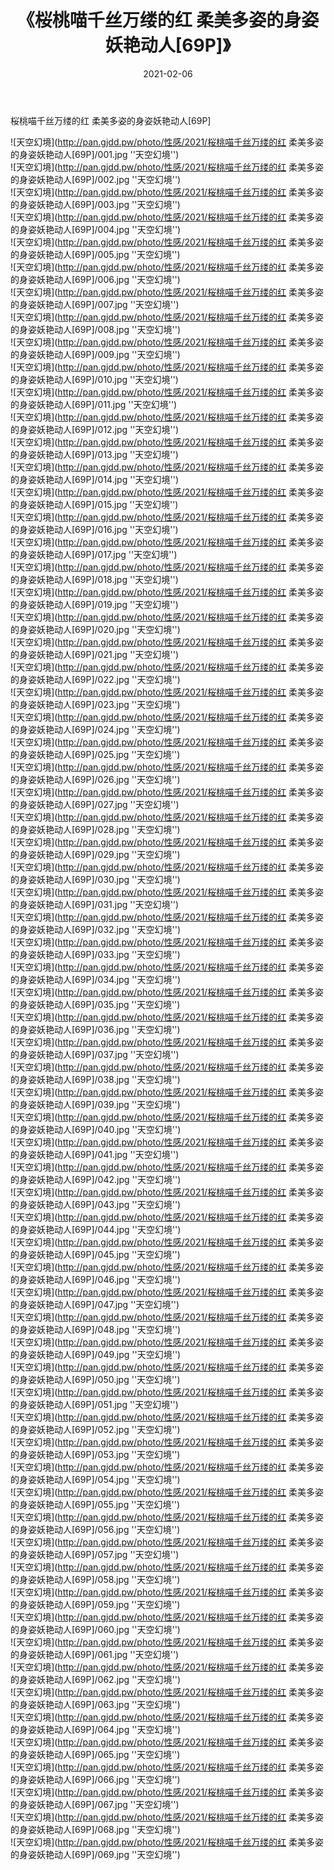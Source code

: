 ﻿---
layout: post
title:  《桜桃喵千丝万缕的红 柔美多姿的身姿妖艳动人[69P]》
date:   2021-02-06
img: http://pan.gjdd.pw/photo/性感/2021/桜桃喵千丝万缕的红 柔美多姿的身姿妖艳动人[69P]/000.jpg
categories: [美女, 性感, 泳衣]
---

桜桃喵千丝万缕的红 柔美多姿的身姿妖艳动人[69P]



![天空幻境](http://pan.gjdd.pw/photo/性感/2021/桜桃喵千丝万缕的红 柔美多姿的身姿妖艳动人[69P]/001.jpg ''天空幻境'') <br>
![天空幻境](http://pan.gjdd.pw/photo/性感/2021/桜桃喵千丝万缕的红 柔美多姿的身姿妖艳动人[69P]/002.jpg ''天空幻境'') <br>
![天空幻境](http://pan.gjdd.pw/photo/性感/2021/桜桃喵千丝万缕的红 柔美多姿的身姿妖艳动人[69P]/003.jpg ''天空幻境'') <br>
![天空幻境](http://pan.gjdd.pw/photo/性感/2021/桜桃喵千丝万缕的红 柔美多姿的身姿妖艳动人[69P]/004.jpg ''天空幻境'') <br>
![天空幻境](http://pan.gjdd.pw/photo/性感/2021/桜桃喵千丝万缕的红 柔美多姿的身姿妖艳动人[69P]/005.jpg ''天空幻境'') <br>
![天空幻境](http://pan.gjdd.pw/photo/性感/2021/桜桃喵千丝万缕的红 柔美多姿的身姿妖艳动人[69P]/006.jpg ''天空幻境'') <br>
![天空幻境](http://pan.gjdd.pw/photo/性感/2021/桜桃喵千丝万缕的红 柔美多姿的身姿妖艳动人[69P]/007.jpg ''天空幻境'') <br>
![天空幻境](http://pan.gjdd.pw/photo/性感/2021/桜桃喵千丝万缕的红 柔美多姿的身姿妖艳动人[69P]/008.jpg ''天空幻境'') <br>
![天空幻境](http://pan.gjdd.pw/photo/性感/2021/桜桃喵千丝万缕的红 柔美多姿的身姿妖艳动人[69P]/009.jpg ''天空幻境'') <br>
![天空幻境](http://pan.gjdd.pw/photo/性感/2021/桜桃喵千丝万缕的红 柔美多姿的身姿妖艳动人[69P]/010.jpg ''天空幻境'') <br>
![天空幻境](http://pan.gjdd.pw/photo/性感/2021/桜桃喵千丝万缕的红 柔美多姿的身姿妖艳动人[69P]/011.jpg ''天空幻境'') <br>
![天空幻境](http://pan.gjdd.pw/photo/性感/2021/桜桃喵千丝万缕的红 柔美多姿的身姿妖艳动人[69P]/012.jpg ''天空幻境'') <br>
![天空幻境](http://pan.gjdd.pw/photo/性感/2021/桜桃喵千丝万缕的红 柔美多姿的身姿妖艳动人[69P]/013.jpg ''天空幻境'') <br>
![天空幻境](http://pan.gjdd.pw/photo/性感/2021/桜桃喵千丝万缕的红 柔美多姿的身姿妖艳动人[69P]/014.jpg ''天空幻境'') <br>
![天空幻境](http://pan.gjdd.pw/photo/性感/2021/桜桃喵千丝万缕的红 柔美多姿的身姿妖艳动人[69P]/015.jpg ''天空幻境'') <br>
![天空幻境](http://pan.gjdd.pw/photo/性感/2021/桜桃喵千丝万缕的红 柔美多姿的身姿妖艳动人[69P]/016.jpg ''天空幻境'') <br>
![天空幻境](http://pan.gjdd.pw/photo/性感/2021/桜桃喵千丝万缕的红 柔美多姿的身姿妖艳动人[69P]/017.jpg ''天空幻境'') <br>
![天空幻境](http://pan.gjdd.pw/photo/性感/2021/桜桃喵千丝万缕的红 柔美多姿的身姿妖艳动人[69P]/018.jpg ''天空幻境'') <br>
![天空幻境](http://pan.gjdd.pw/photo/性感/2021/桜桃喵千丝万缕的红 柔美多姿的身姿妖艳动人[69P]/019.jpg ''天空幻境'') <br>
![天空幻境](http://pan.gjdd.pw/photo/性感/2021/桜桃喵千丝万缕的红 柔美多姿的身姿妖艳动人[69P]/020.jpg ''天空幻境'') <br>
![天空幻境](http://pan.gjdd.pw/photo/性感/2021/桜桃喵千丝万缕的红 柔美多姿的身姿妖艳动人[69P]/021.jpg ''天空幻境'') <br>
![天空幻境](http://pan.gjdd.pw/photo/性感/2021/桜桃喵千丝万缕的红 柔美多姿的身姿妖艳动人[69P]/022.jpg ''天空幻境'') <br>
![天空幻境](http://pan.gjdd.pw/photo/性感/2021/桜桃喵千丝万缕的红 柔美多姿的身姿妖艳动人[69P]/023.jpg ''天空幻境'') <br>
![天空幻境](http://pan.gjdd.pw/photo/性感/2021/桜桃喵千丝万缕的红 柔美多姿的身姿妖艳动人[69P]/024.jpg ''天空幻境'') <br>
![天空幻境](http://pan.gjdd.pw/photo/性感/2021/桜桃喵千丝万缕的红 柔美多姿的身姿妖艳动人[69P]/025.jpg ''天空幻境'') <br>
![天空幻境](http://pan.gjdd.pw/photo/性感/2021/桜桃喵千丝万缕的红 柔美多姿的身姿妖艳动人[69P]/026.jpg ''天空幻境'') <br>
![天空幻境](http://pan.gjdd.pw/photo/性感/2021/桜桃喵千丝万缕的红 柔美多姿的身姿妖艳动人[69P]/027.jpg ''天空幻境'') <br>
![天空幻境](http://pan.gjdd.pw/photo/性感/2021/桜桃喵千丝万缕的红 柔美多姿的身姿妖艳动人[69P]/028.jpg ''天空幻境'') <br>
![天空幻境](http://pan.gjdd.pw/photo/性感/2021/桜桃喵千丝万缕的红 柔美多姿的身姿妖艳动人[69P]/029.jpg ''天空幻境'') <br>
![天空幻境](http://pan.gjdd.pw/photo/性感/2021/桜桃喵千丝万缕的红 柔美多姿的身姿妖艳动人[69P]/030.jpg ''天空幻境'') <br>
![天空幻境](http://pan.gjdd.pw/photo/性感/2021/桜桃喵千丝万缕的红 柔美多姿的身姿妖艳动人[69P]/031.jpg ''天空幻境'') <br>
![天空幻境](http://pan.gjdd.pw/photo/性感/2021/桜桃喵千丝万缕的红 柔美多姿的身姿妖艳动人[69P]/032.jpg ''天空幻境'') <br>
![天空幻境](http://pan.gjdd.pw/photo/性感/2021/桜桃喵千丝万缕的红 柔美多姿的身姿妖艳动人[69P]/033.jpg ''天空幻境'') <br>
![天空幻境](http://pan.gjdd.pw/photo/性感/2021/桜桃喵千丝万缕的红 柔美多姿的身姿妖艳动人[69P]/034.jpg ''天空幻境'') <br>
![天空幻境](http://pan.gjdd.pw/photo/性感/2021/桜桃喵千丝万缕的红 柔美多姿的身姿妖艳动人[69P]/035.jpg ''天空幻境'') <br>
![天空幻境](http://pan.gjdd.pw/photo/性感/2021/桜桃喵千丝万缕的红 柔美多姿的身姿妖艳动人[69P]/036.jpg ''天空幻境'') <br>
![天空幻境](http://pan.gjdd.pw/photo/性感/2021/桜桃喵千丝万缕的红 柔美多姿的身姿妖艳动人[69P]/037.jpg ''天空幻境'') <br>
![天空幻境](http://pan.gjdd.pw/photo/性感/2021/桜桃喵千丝万缕的红 柔美多姿的身姿妖艳动人[69P]/038.jpg ''天空幻境'') <br>
![天空幻境](http://pan.gjdd.pw/photo/性感/2021/桜桃喵千丝万缕的红 柔美多姿的身姿妖艳动人[69P]/039.jpg ''天空幻境'') <br>
![天空幻境](http://pan.gjdd.pw/photo/性感/2021/桜桃喵千丝万缕的红 柔美多姿的身姿妖艳动人[69P]/040.jpg ''天空幻境'') <br>
![天空幻境](http://pan.gjdd.pw/photo/性感/2021/桜桃喵千丝万缕的红 柔美多姿的身姿妖艳动人[69P]/041.jpg ''天空幻境'') <br>
![天空幻境](http://pan.gjdd.pw/photo/性感/2021/桜桃喵千丝万缕的红 柔美多姿的身姿妖艳动人[69P]/042.jpg ''天空幻境'') <br>
![天空幻境](http://pan.gjdd.pw/photo/性感/2021/桜桃喵千丝万缕的红 柔美多姿的身姿妖艳动人[69P]/043.jpg ''天空幻境'') <br>
![天空幻境](http://pan.gjdd.pw/photo/性感/2021/桜桃喵千丝万缕的红 柔美多姿的身姿妖艳动人[69P]/044.jpg ''天空幻境'') <br>
![天空幻境](http://pan.gjdd.pw/photo/性感/2021/桜桃喵千丝万缕的红 柔美多姿的身姿妖艳动人[69P]/045.jpg ''天空幻境'') <br>
![天空幻境](http://pan.gjdd.pw/photo/性感/2021/桜桃喵千丝万缕的红 柔美多姿的身姿妖艳动人[69P]/046.jpg ''天空幻境'') <br>
![天空幻境](http://pan.gjdd.pw/photo/性感/2021/桜桃喵千丝万缕的红 柔美多姿的身姿妖艳动人[69P]/047.jpg ''天空幻境'') <br>
![天空幻境](http://pan.gjdd.pw/photo/性感/2021/桜桃喵千丝万缕的红 柔美多姿的身姿妖艳动人[69P]/048.jpg ''天空幻境'') <br>
![天空幻境](http://pan.gjdd.pw/photo/性感/2021/桜桃喵千丝万缕的红 柔美多姿的身姿妖艳动人[69P]/049.jpg ''天空幻境'') <br>
![天空幻境](http://pan.gjdd.pw/photo/性感/2021/桜桃喵千丝万缕的红 柔美多姿的身姿妖艳动人[69P]/050.jpg ''天空幻境'') <br>
![天空幻境](http://pan.gjdd.pw/photo/性感/2021/桜桃喵千丝万缕的红 柔美多姿的身姿妖艳动人[69P]/051.jpg ''天空幻境'') <br>
![天空幻境](http://pan.gjdd.pw/photo/性感/2021/桜桃喵千丝万缕的红 柔美多姿的身姿妖艳动人[69P]/052.jpg ''天空幻境'') <br>
![天空幻境](http://pan.gjdd.pw/photo/性感/2021/桜桃喵千丝万缕的红 柔美多姿的身姿妖艳动人[69P]/053.jpg ''天空幻境'') <br>
![天空幻境](http://pan.gjdd.pw/photo/性感/2021/桜桃喵千丝万缕的红 柔美多姿的身姿妖艳动人[69P]/054.jpg ''天空幻境'') <br>
![天空幻境](http://pan.gjdd.pw/photo/性感/2021/桜桃喵千丝万缕的红 柔美多姿的身姿妖艳动人[69P]/055.jpg ''天空幻境'') <br>
![天空幻境](http://pan.gjdd.pw/photo/性感/2021/桜桃喵千丝万缕的红 柔美多姿的身姿妖艳动人[69P]/056.jpg ''天空幻境'') <br>
![天空幻境](http://pan.gjdd.pw/photo/性感/2021/桜桃喵千丝万缕的红 柔美多姿的身姿妖艳动人[69P]/057.jpg ''天空幻境'') <br>
![天空幻境](http://pan.gjdd.pw/photo/性感/2021/桜桃喵千丝万缕的红 柔美多姿的身姿妖艳动人[69P]/058.jpg ''天空幻境'') <br>
![天空幻境](http://pan.gjdd.pw/photo/性感/2021/桜桃喵千丝万缕的红 柔美多姿的身姿妖艳动人[69P]/059.jpg ''天空幻境'') <br>
![天空幻境](http://pan.gjdd.pw/photo/性感/2021/桜桃喵千丝万缕的红 柔美多姿的身姿妖艳动人[69P]/060.jpg ''天空幻境'') <br>
![天空幻境](http://pan.gjdd.pw/photo/性感/2021/桜桃喵千丝万缕的红 柔美多姿的身姿妖艳动人[69P]/061.jpg ''天空幻境'') <br>
![天空幻境](http://pan.gjdd.pw/photo/性感/2021/桜桃喵千丝万缕的红 柔美多姿的身姿妖艳动人[69P]/062.jpg ''天空幻境'') <br>
![天空幻境](http://pan.gjdd.pw/photo/性感/2021/桜桃喵千丝万缕的红 柔美多姿的身姿妖艳动人[69P]/063.jpg ''天空幻境'') <br>
![天空幻境](http://pan.gjdd.pw/photo/性感/2021/桜桃喵千丝万缕的红 柔美多姿的身姿妖艳动人[69P]/064.jpg ''天空幻境'') <br>
![天空幻境](http://pan.gjdd.pw/photo/性感/2021/桜桃喵千丝万缕的红 柔美多姿的身姿妖艳动人[69P]/065.jpg ''天空幻境'') <br>
![天空幻境](http://pan.gjdd.pw/photo/性感/2021/桜桃喵千丝万缕的红 柔美多姿的身姿妖艳动人[69P]/066.jpg ''天空幻境'') <br>
![天空幻境](http://pan.gjdd.pw/photo/性感/2021/桜桃喵千丝万缕的红 柔美多姿的身姿妖艳动人[69P]/067.jpg ''天空幻境'') <br>
![天空幻境](http://pan.gjdd.pw/photo/性感/2021/桜桃喵千丝万缕的红 柔美多姿的身姿妖艳动人[69P]/068.jpg ''天空幻境'') <br>
![天空幻境](http://pan.gjdd.pw/photo/性感/2021/桜桃喵千丝万缕的红 柔美多姿的身姿妖艳动人[69P]/069.jpg ''天空幻境'') <br>